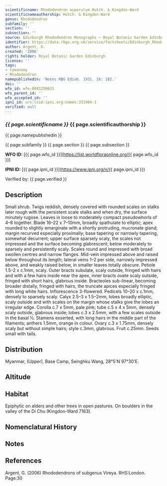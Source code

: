 ```yaml
---
scientificname: Rhododendron asperulum Hutch. & Kingdon-Ward
scientificnameauthorship: Hutch. & Kingdon-Ward
genus: Rhododendron
subfamily: ''
section: ''
subsection: ''
source: Edinburgh Rhododendron Monographs – Royal Botanic Garden Edinburgh
identifier: https://data.rbge.org.uk/service/factsheets/Edinburgh_Rhododendron_Monographs.xhtml
author: Argent, G.
created: '2006'
rights holder: Royal Botanic Garden Edinburgh
license: ''
tags:
- taxonomy
- Rhododendron
namepublishedin: 'Notes RBG Edinb. 1931. 16: 182.'
doi: ''
wfo_id: wfo-0001250631
wfo_parent_id: ''
wfo_accepted_id: ''
ipni_id: urn:lsid:ipni.org:names:331964-1
verified: null
---
```

### _{{ page.scientificname }}_ {{ page.scientificauthorship }}
 {{ page.namepublishedin }}

{{ page.subfamily }} {{ page.section }} {{ page.subsection }}

**WFO ID:** [{{ page.wfo_id }}](https://list.worldfloraonline.org/{{ page.wfo_id }})

**IPNI ID:** [{{ page.ipni_id }}](https://www.ipni.org/n/{{ page.ipni_id }})

Verified by: {{ page.verified }}



## Description
Small shrub. Twigs reddish, densely covered with rounded scales on stalks later rough with the persistent scale stalks and when dry, the surface minutely rugose. Leaves in loose to moderately compact pseudowhorls of 4–8 together. Blade 16–22 x 7–10mm, broadly spathulate to elliptic; apex rounded to slightly emarginate with a shortly protruding, mucronate gland; margin recurved especially proximally; base tapering or narrowly tapering, somewhat decurrent; upper surface sparsely scaly, the scales not impressed and the surface becoming glabrescent; below moderately to sparsely and persistently scaly. Scales round and impressed with broad swollen centres and narrow flanges. Mid-vein impressed above and raised below throughout its length; lateral veins 1–2 per side, narrowly impressed above, and weakly raised below, in smaller leaves totally obscure. Petiole 1.5–2 x c.1mm, scaly. Outer bracts subulate, scaly outside, fringed with hairs and with a few hairs inside near the apex, inner bracts ovate scaly outside, fringed with short hairs, glabrous inside. Bracteoles sub-linear, becoming broader distally, fringed with hairs, the truncate apices especially fringed with long white hairs. Inflorescence 3-flowered. Pedicels 10–20 x c.1mm, densely to sparsely scaly. Calyx 2.5–3 x 1.5–2mm, lobes broadly elliptic, scaly outside and with scales on the margin whose stalks give the lobes an irregular edge. Corolla c.7 x 5mm, pale pink; tube c.5 x 4 x 5mm, densely scaly outside, glabrous inside; lobes c.3 x 2.5mm, with a few scales outside in the basal ½. Stamens exserted, with long hairs in the middle part of the filaments; anthers 1.5mm, orange in colour. Ovary c.3 x 1.75mm, densely scaly but without simple hairs; style c.3mm, glabrous. Fruit c.25mm. Seeds small with tails.

## Distribution
Myanmar, (Upper), Base Camp, Seinghku Wang, 28°5'N 97°30'E.

## Altitude


## Habitat
Epiphytic on alders and other trees in open pastures. On boulders in the valley of the Di Chu (Kingdon-Ward 7163).

## Nomenclatural History

                       
## Notes


## References

Argent, G. (2006) Rhododendrons of subgenus Vireya. RHS:London. Page:30
